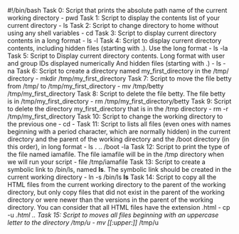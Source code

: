 #!/bin/bash
Task 0: Script that prints the absolute path name of the current working directory - pwd
Task 1: Script to display the contents list of your current directory - ls
Task 2: Script to change directory to home without using any shell variables - cd
Task 3: Script to display current directory contents in a long format - ls -l
Task 4: Script to display current directory contents, including hidden files (starting with .). Use the long format - ls -la
Task 5: Script to Display current directory contents.
Long format
with user and group IDs displayed numerically
And hidden files (starting with .) - ls -na
Task 6: Script to create a directory named my_first_directory in the /tmp/ directory - mkdir /tmp/my_first_directory
Task 7: Script to move the file betty from /tmp/ to /tmp/my_first_directory - mv /tmp/betty /tmp/my_first_directory
Task 8: Script to  delete the file betty.
The file betty is in /tmp/my_first_directory - rm /tmp/my_first_directory/betty
Task 9: Script to delete the directory my_first_directory that is in the /tmp directory - rm -r /tmp/my_first_directory
Task 10: Script to change the working directory to the previous one - cd -
Task 11: Script to lists all files (even ones with names beginning with a period character, which are normally hidden) in the current directory and the parent of the working directory and the /boot directory (in this order), in long format - ls . .. /boot -la
Task 12: Script to print the type of the file named iamafile. The file iamafile will be in the /tmp directory when we will run your script - file /tmp/iamafile
Task 13: Script to create a symbolic link to /bin/ls, named __ls__. The symbolic link should be created in the current working directory - ln -s /bin/ls __ls__
Task 14: Script to copy all the HTML files from the current working directory to the parent of the working directory, but only copy files that did not exist in the parent of the working directory or were newer than the versions in the parent of the working directory.
You can consider that all HTML files have the extension .html - cp -u *.html ..
Task 15: Script to moves all files beginning with an uppercase letter to the directory /tmp/u - mv [[:upper:]]* /tmp/u
